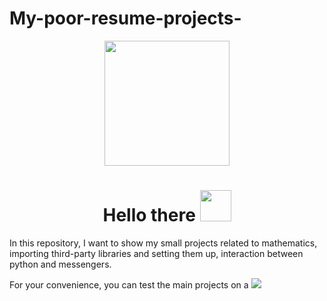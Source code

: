 # My-poor-resume-projects-
<div id="header" align="center">
  <img src="https://media.tenor.com/5ry-200hErMAAAAd/hacker-hacker-man.gif" width="200"/>
</div>
<div id="badges" align="center">
<h1>
 Hello there
  <img src="https://media.tenor.com/znmQl_Of2AAAAAAi/pepe-jedi-pablojedi.gif" width="50px"/>
</h1>
</div>


In this repository, I want to show my small projects related to mathematics, importing third-party libraries and setting them up, interaction between python and messengers.
<div id="badges">
For your convenience, you can test the main projects on a
  <img src="https://img.shields.io/badge/-replit-black?logo=replit-&logoColor=orange&style=for-the-badge">
</div>
